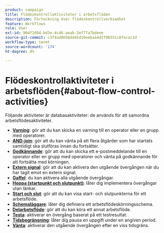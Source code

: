 ```yaml
---
product: campaign
title: Flödeskontrollaktiviteter i arbetsflöden
description: Förteckning över flödeskontrollverksamhet
feature: Workflows
role: User
exl-id: 904f2d94-bd3e-4c46-aeab-2ef77a7bdeee
source-git-commit: c3f4ad0b56dd45d19eebaa4d2f06551c8fecac1d
workflow-type: tm+mt
source-wordcount: '174'
ht-degree: 0%

---
```


# Flödeskontrollaktiviteter i arbetsflöden{#about-flow-control-activities}

Följande aktiviteter är databasaktiviteter: de används för att samordna arbetsflödesaktiviteter.

* **[Varning](alert.md)**: gör att du kan skicka en varning till en operator eller en grupp med operatorer.
* **[AND-join](and-join.md)**: gör att du kan vänta på att flera åtgärder som har startats samtidigt ska slutföras innan du fortsätter.
* **[Godkännande](approval.md)**: gör att du kan skicka ett e-postmeddelande till en operator eller en grupp med operatorer och vänta på godkännande för att fortsätta med körningen.
* **[Extern signal](external-signal.md)**: gör att du kan aktivera den utgående övergången när du har tagit emot en extern signal.
* **[Gaffel](fork.md)**: du kan aktivera alla utgående övergångar.
* **[Hoppa (startpunkt och slutpunkt)](jump-start-point-and-end-point.md)**: låter dig implementera övergångar utan länkar.
* **[Start och slut](start-and-end.md)**: gör att du kan visa start- och slutpunkterna för ett arbetsflöde.
* **[Schemaläggare](scheduler.md)**: låter dig definiera ett arbetsflödeskörningsschema.
* **[Delarbetsflöde](sub-workflow.md)**: gör att du kan köra ett annat arbetsflöde.
* **[Testa](test.md)**: aktiverar en övergång baserat på ett testresultat.
* **[Tidsbegränsning](time-constraint.md)**: låter dig pausa en uppgift under en angiven period.
* **[Vänta](wait.md)**: aktiverar den utgående övergången efter en viss tidsgräns.
  <!--* **Task**: lets you configure task execution. Refer to the [Task](task.md) section.-->
